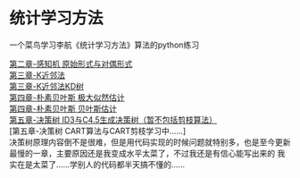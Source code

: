 # 统计学习方法
一个菜鸟学习李航《统计学习方法》算法的python练习

[第二章-感知机 原始形式与对偶形式](https://github.com/dreamrains/Statistical-Learning-Methods/blob/main/perceptron.py)  
[第三章-K近邻法](https://github.com/dreamrains/Statistical-Learning-Methods/blob/main/knn.py)  
[第三章-K近邻法KD树](https://github.com/dreamrains/Statistical-Learning-Methods/blob/main/kdtree.py)  
[第四章-朴素贝叶斯 极大似然估计](https://github.com/dreamrains/Statistical-Learning-Methods/blob/main/NaiveBayesMLE.py)  
[第四章-朴素贝叶斯 贝叶斯估计](https://github.com/dreamrains/Statistical-Learning-Methods/blob/main/NaiveBayesMAP.py)  
[第五章-决策树 ID3与C4.5生成决策树（暂不包括剪枝算法）](https://github.com/dreamrains/Statistical-Learning-Methods/blob/main/decisiontree.py)  
[第五章-决策树 CART算法与CART剪枝学习中……]    
决策树原理内容倒不是很难，但是用代码实现的时候问题就特别多，也是至今更新最慢的一章，主要原因还是我变成水平太菜了，不过我还是有信心能写出来的
我实在是太菜了……学别人的代码都半天搞不懂的……
